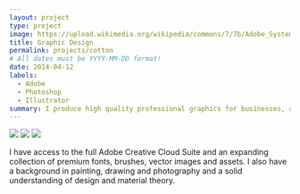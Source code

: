```yaml
---
layout: project
type: project
image: https://upload.wikimedia.org/wikipedia/commons/7/7b/Adobe_Systems_logo_and_wordmark.svg
title: Graphic Design
permalink: projects/cotton
# All dates must be YYYY-MM-DD format!
date: 2014-04-12
labels:
  - Adobe
  - Photoshop
  - Illustrator
summary: I produce high quality professional graphics for businesses, artists and DJ's.
---
```


<img class="ui image" src="{{ site.baseurl }}/images/Joe Palma Heavens.jpg">
<img class="ui image" src="{{ site.baseurl }}/images/Palms-Logo-Official.png">
<img class="ui image" src="{{ site.baseurl }}/images/Spring Break Final.jpg">

I have access to the full Adobe Creative Cloud Suite and an expanding collection of premium fonts, brushes, vector images and assets. I also have a background in painting, drawing and photography and a solid understanding of design and material theory.
